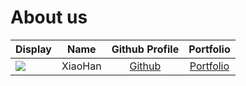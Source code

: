 # About us

| Display                                             |  Name   |             Github Profile             |             Portfolio             |
|-----------------------------------------------------|:-------:|:--------------------------------------:|:---------------------------------:|
| ![](https://via.placeholder.com/100.png?text=Photo) | XiaoHan | [Github](https://github.com/xiaohan28) | [Portfolio](docs/team/xiaohan.md) |

